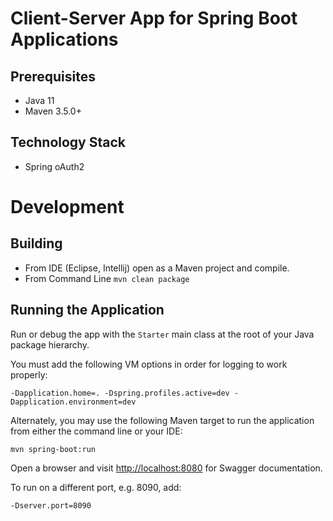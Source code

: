 # Client-Server App for Spring Boot Applications
## Prerequisites
* Java 11
* Maven 3.5.0+

## Technology Stack
- Spring oAuth2

# Development
## Building
* From IDE (Eclipse, Intellij) open as a Maven project and compile.
* From Command Line `mvn clean package`

## Running the Application
Run or debug the app with the `Starter` main class at the root of your Java package hierarchy.

You must add the following VM options in order for logging to work properly:
```
-Dapplication.home=. -Dspring.profiles.active=dev -Dapplication.environment=dev
```
Alternately, you may use the following Maven target to run the application from either the command line or your IDE:
```
mvn spring-boot:run
```
Open a browser and visit [http://localhost:8080](http://localhost:8080) for Swagger documentation.

To run on a different port, e.g. 8090, add:
```
-Dserver.port=8090
```